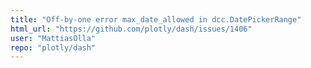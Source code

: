 ```yaml
---
title: "Off-by-one error max_date_allowed in dcc.DatePickerRange"
html_url: "https://github.com/plotly/dash/issues/1406"
user: "MattiasOlla"
repo: "plotly/dash"
---
```



